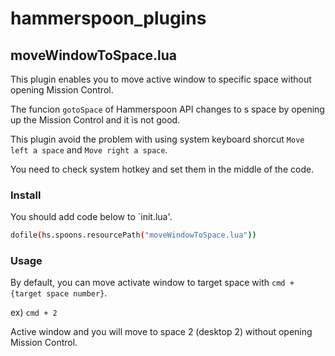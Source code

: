 # hammerspoon_plugins

## moveWindowToSpace.lua

This plugin enables you to move active window to specific space without opening Mission Control.

The funcion `gotoSpace` of Hammerspoon API changes to s space by opening up the Mission Control and it is not good.

This plugin avoid the problem with using system keyboard shorcut `Move left a space` and `Move right a space`.

You need to check system hotkey and set them in the middle of the code.

### Install

You should add code below to `init.lua'.

```sh
dofile(hs.spoons.resourcePath("moveWindowToSpace.lua"))
```

### Usage

By default, you can move activate window to target space with `cmd + {target space number}`.

ex) `cmd + 2`

Active window and you will move to space 2 (desktop 2) without opening Mission Control.
